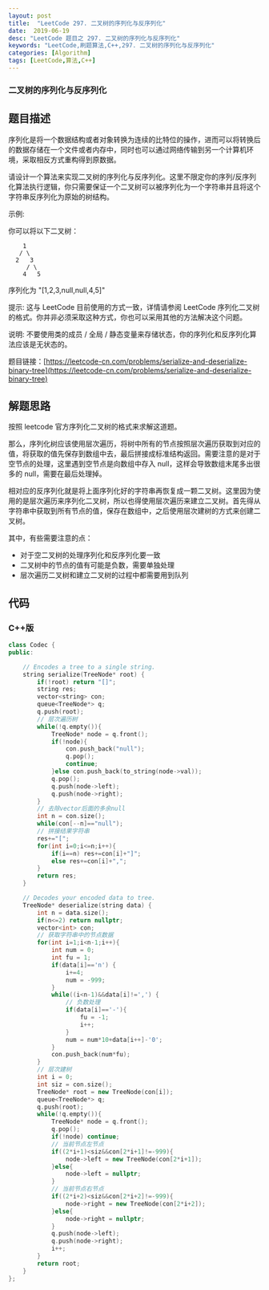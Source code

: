 ```yaml
---
layout: post
title:  "LeetCode 297. 二叉树的序列化与反序列化"
date:  2019-06-19
desc: "LeetCode 题目之 297. 二叉树的序列化与反序列化"
keywords: "LeetCode,刷题算法,C++,297. 二叉树的序列化与反序列化"
categories: [Algorithm]
tags: [LeetCode,算法,C++]
---
```

### 二叉树的序列化与反序列化

## 题目描述

序列化是将一个数据结构或者对象转换为连续的比特位的操作，进而可以将转换后的数据存储在一个文件或者内存中，同时也可以通过网络传输到另一个计算机环境，采取相反方式重构得到原数据。

请设计一个算法来实现二叉树的序列化与反序列化。这里不限定你的序列/反序列化算法执行逻辑，你只需要保证一个二叉树可以被序列化为一个字符串并且将这个字符串反序列化为原始的树结构。

示例: 

你可以将以下二叉树：

```
    1
   / \
  2   3
     / \
    4   5
```

序列化为 "[1,2,3,null,null,4,5]"

提示: 这与 LeetCode 目前使用的方式一致，详情请参阅 LeetCode 序列化二叉树的格式。你并非必须采取这种方式，你也可以采用其他的方法解决这个问题。

说明: 不要使用类的成员 / 全局 / 静态变量来存储状态，你的序列化和反序列化算法应该是无状态的。

题目链接：[https://leetcode-cn.com/problems/serialize-and-deserialize-binary-tree](https://leetcode-cn.com/problems/serialize-and-deserialize-binary-tree)

## 解题思路

按照 leetcode 官方序列化二叉树的格式来求解这道题。

那么，序列化树应该使用层次遍历，将树中所有的节点按照层次遍历获取到对应的值，将获取的值先保存到数组中去，最后拼接成标准结构返回。需要注意的是对于空节点的处理，这里遇到空节点是向数组中存入 null，这样会导致数组末尾多出很多的 null，需要在最后处理掉。

相对应的反序列化就是将上面序列化好的字符串再恢复成一颗二叉树。这里因为使用的是层次遍历来序列化二叉树，所以也得使用层次遍历来建立二叉树。首先得从字符串中获取到所有节点的值，保存在数组中，之后使用层次建树的方式来创建二叉树。

其中，有些需要注意的点：

- 对于空二叉树的处理序列化和反序列化要一致
- 二叉树中的节点的值有可能是负数，需要单独处理
- 层次遍历二叉树和建立二叉树的过程中都需要用到队列

## 代码

### C++版

```cpp
class Codec {
public:

    // Encodes a tree to a single string.
    string serialize(TreeNode* root) {
        if(!root) return "[]";
        string res;
        vector<string> con;
        queue<TreeNode*> q;
        q.push(root);
        // 层次遍历树
        while(!q.empty()){
            TreeNode* node = q.front();
            if(!node){
                con.push_back("null");
                q.pop();
                continue;
            }else con.push_back(to_string(node->val));
            q.pop();
            q.push(node->left);
            q.push(node->right);
        }
        // 去除vector后面的多余null
        int n = con.size();
        while(con[--n]=="null");
        // 拼接结果字符串
        res+="[";
        for(int i=0;i<=n;i++){
            if(i==n) res+=con[i]+"]";
            else res+=con[i]+",";
        }
        return res;
    }

    // Decodes your encoded data to tree.
    TreeNode* deserialize(string data) {
        int n = data.size();
        if(n<=2) return nullptr;
        vector<int> con;
        // 获取字符串中的节点数据
        for(int i=1;i<n-1;i++){
            int num = 0;
            int fu = 1;
            if(data[i]=='n') {
                i+=4;
                num = -999;
            }
            while((i<n-1)&&data[i]!=',') {
                // 负数处理
                if(data[i]=='-'){
                    fu = -1;
                    i++;
                }
                num = num*10+data[i++]-'0';
            }
            con.push_back(num*fu);
        }
        // 层次建树
        int i = 0;
        int siz = con.size();
        TreeNode* root = new TreeNode(con[i]);
        queue<TreeNode*> q;
        q.push(root);
        while(!q.empty()){
            TreeNode* node = q.front();
            q.pop();
            if(!node) continue;
            // 当前节点左节点
            if((2*i+1)<siz&&con[2*i+1]!=-999){
                node->left = new TreeNode(con[2*i+1]);
            }else{
                node->left = nullptr;
            }
            // 当前节点右节点
            if((2*i+2)<siz&&con[2*i+2]!=-999){
                node->right = new TreeNode(con[2*i+2]);
            }else{
                node->right = nullptr;
            }
            q.push(node->left);
            q.push(node->right);
            i++;
        }
        return root;
    }
};
```
